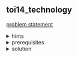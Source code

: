 ## toi14_technology

[problem statement](https://programming.in.th/tasks/toi14_technology)

<details>
  <summary>hints</summary>
  <ul>
    <details>
      <summary>hint 1</summary>
      <ul>ลองมองเป็น Graph</ul>
    </details>
    <details>
      <summary>hint 2</summary>
      <ul>
        <li>
          <details>
            <summary>Topological sort</summary>
            <ul>
              <li><a href="https://cses.fi/problemset/task/1679" target="_blank">CSES Course Schedule</a></li>
            </ul>
          </details>
        </li>
      </ul>
    </details>
    <details>
      <summary>hint 3</summary>
      <ul><details>
        <summary>Graph จะไม่มี topological order เมื่อใด?</summary>
          <ul>มี Cycle</ul>
      </details></ul>
    </details>
    <details>
    <summary>hint 4</summary>
    <ul>
      <details>
        <summary>จุดยอด $i$ จะใช้ไม่ได้เมื่อ?</summary>
        <ul>จุดยอด $i$ อยู่ใน cycle</ul>
      </details>
    </ul>
    </details>
    <details>
      <summary>hint 5</summary>
      <ul>Strongly Connected Components</ul>
    </details>
  </ul>
</details>

<details>
  <summary>prerequisites</summary>
  <ul>
    <li>Graph Transversal</li>
      <ul><li>BFS</li></ul>
    <li><a href="https://usaco.guide/adv/SCC?lang=cpp" target="_blank">Strongly Connected Components</a></li>
      <ul>
        <li><a href="https://www.youtube.com/watch?v=ZiM2-W1mI-0" target="_blank">Tarjan's</a></li>
        <li><a href="https://cp-algorithms.com/graph/strongly-connected-components.html" target="_blank">Kosaraju's</a></li>
      </ul>
  </ul>
</details>

<details>
  <summary>solution</summary>
  <ul>
    โจทย์ข้อนี้ทำให้นึกถึง <a href="https://cses.fi/problemset/task/1679" target="_blank">CSES Course Schedule</a> คือเรามีงานที่ต้องทำแต่ว่าแต่ละงานจะมีงานที่ต้องทำก่อน<br>
    ในโจทย์ข้อนี้เราสามารถสร้าง Graph มา represent โดยเราจะสร้าง edge $u \rightarrow v$ เมื่อ $v$ เป็นเทคโนโลยีที่ต้องพัฒนาก่อน $u$ 
    <details>
      <summary><code>ex.</code></summary>
      <ul>
        <strong>Sample testcase 1</strong><br>
        6 5 4 <br>
        1 0 <br>
        5 1 1 <br>
        2 1 2 <br>
        4 2 3 5 <br>
        3 1 6 <br>
        2 1 1 <br>
        <br>
        <img src="https://github.com/user-attachments/assets/c7c857a1-6d09-4cd2-85e7-14ad37467094" alt="Graph" width="250" />
      </ul>
    </details>
    โดยเนื่องจากโจทย์ถามว่าสามารถพัฒนาเทคโนโลยีได้ถึงระดับใด ($M$), ต้องพัฒนาทุกเทคโลโยลีทั้งหมดที่มีมีระดับ $\leq M$ แต่มีเงื่อนไขว่าเราพัฒนาเทคโนโลยีได้ $\leq T$ เทคโนโลยี หลังจากทีเราสร้าง Graph แล้ว
    เราจะทำการ Transverse โดยมีจุดเริ่มเป็นจุดยอดที่มีระดับเทคโนโลยีเรียงจากมากไปน้อย ในแต่ละรอบเราจะ Transverse จนกว่าจะ Transverse ต่อไม่ได้เพื่อการันตีว่าเราได้ทำงานที่ต้องทำก่อนหมดแล้ว แล้วเราจะเก็บด้วยว่า
    เราเจอจุดยอดไปทั้งหมดกี่จุดยอดแล้ว เราจะจบเมื่อจำนวนจุดยอด $>t$ <br><hr>
    แต่ว่าจุดยอดบางจุดยอดอาจจะไม่สามารถใช้ได้ (ไม่สามารถพัฒนาเทคโนโลยีได้) เนื่องจากลำดับการสร้างเกิด cycle ขึ้นเช่น <code>1->2->3->1</code> คือเราต้องใช้ <code>3</code> ในการพัฒนา <code>1</code> และใช้ <code>1</code> ในการพัฒนา <code>3</code> ซึ่งทำไม่ได้
    ทำให้เวลาเรา Tranverse เราจะ check เพิ่มว่าเป็นจุดยอดที่ใช้ได้ไหม คือไม่ได้อยู่ใน cycle ใดๆเลย ซึ่งก็คือการ check ว่า strongly connected component ที่อยู่นั้นมีขนาด = 1 หรือไม่? 
    <details>
      <summary><code>picture</code></summary>
      <ul>
        <img src="https://github.com/user-attachments/assets/16e95b5f-b216-44c4-9528-cfa6b6acde51" alt="Graph" width="333" />
      </ul>
    </details>
  <details>
  <summary>code Tarjan</summary>
  <ul>
    
  ```cpp 
#include <cstdio>
#include <vector>
#include <set>
#include <queue>
#define N 100000
#define K 10000
std::vector<int> g[N];
std::set<int> V[K];
std::queue<int> q;
int l[N], stk[N], tin[N], low[N], vis[N], SZ[N], C[N], c, sz, ti = 1, ok = 1;
void dfs(int u){ //Tarjan
    vis[stk[sz++] = u] = 1; tin[u] = low[u] = ti++;
    for(int v: g[u]){
        if(!tin[v]){
        	dfs(v);
        	if(low[v] < low[u]) low[u] = low[v];
        }else if(vis[v] && tin[v] < low[u]) low[u] = tin[v]; 
    }
    if(low[u] == tin[u]){
        do{
            vis[stk[sz-1]] = 0; ++SZ[C[stk[--sz]] = c];
        }while(stk[sz] != u);
        ++c;
    }
}
signed main(){
	int n, k, t, Ans = -1; scanf("%d %d %d", &n, &k, &t);
	for(int i = 0, x; i<n; ++i){
		scanf("%d %d", l+i, &sz); V[--l[i]].insert(i);
		while(sz--) scanf("%d", &x), g[i].push_back(--x);
	}
	for(int i = sz = 0; i<n; ++i) if(!tin[i]) dfs(i);
	for(int i = 0; i<n; vis[i++] = 0);
	for(int i = 0, cnt = 0; i<k; Ans = ++i){
		for(int u: V[i]){
			if(SZ[C[u]] > 1 || (cnt += (vis[u] = 1)) > t){ ok = 0; break;} 
			q.push(u);
		}
		while(ok && !q.empty()){
			int u = q.front(); q.pop();
			for(int v: g[u]){
				if(!vis[v]){
					if(SZ[C[v]] > 1 || (cnt += (vis[v] = 1)) > t){ ok = 0; break;} 
					q.push(v); V[l[v]].erase(v);
				}
			}
		}
		if(!ok) break;
	}
	printf("%d", Ans);
}
  ```
  </details>
  <details>
  <summary>code Kosaraju</summary>
  <ul>
    
  ```cpp 
TGAT TPAT OH NO
  ```
  </ul>
  </ul>
  </details>
  </ul> 
</details>
